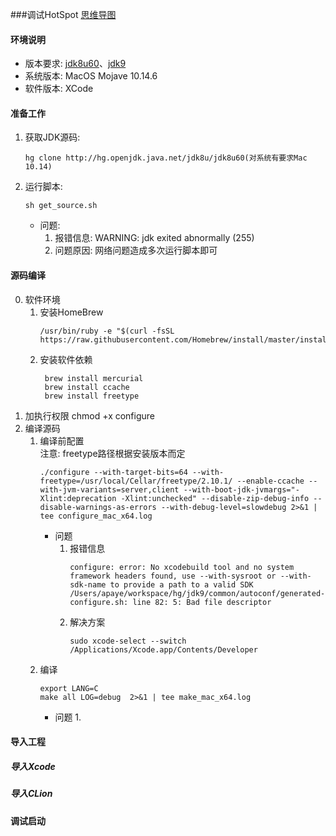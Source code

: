 ###调试HotSpot
[思维导图](https://www.processon.com/view/5aeda8d8e4b0958cdad337f3)
#### 环境说明
- 版本要求: [jdk8u60](hg.openjdk.java.net/jdk8u/jdk8u60/jdk/file/935758609767/READEME-builds.html)、[jdk9](http://hg.openjdk.java.net/jdk9/jdk9/file/a08cbfc0e4ec/common/doc/building.html)
- 系统版本: MacOS Mojave 10.14.6
- 软件版本: XCode
#### 准备工作
1. 获取JDK源码:
    ```shell script
    hg clone http://hg.openjdk.java.net/jdk8u/jdk8u60(对系统有要求Mac 10.14)
    ```
2. 运行脚本:
    ```shell script
    sh get_source.sh
    ```
    - 问题:
        1. 报错信息: WARNING: jdk exited abnormally (255)
        2. 问题原因: 网络问题造成多次运行脚本即可

#### 源码编译
0. 软件环境
    1. 安装HomeBrew
        ```shell script
        /usr/bin/ruby -e "$(curl -fsSL https://raw.githubusercontent.com/Homebrew/install/master/install)"
        ```
    2. 安装软件依赖
        ```shell script
         brew install mercurial
         brew install ccache
         brew install freetype
         ```
1. 加执行权限
   chmod +x configure
2. 编译源码
    1. 编译前配置
       <br/>注意: freetype路径根据安装版本而定
        ```shell script
        ./configure --with-target-bits=64 --with-freetype=/usr/local/Cellar/freetype/2.10.1/ --enable-ccache --with-jvm-variants=server,client --with-boot-jdk-jvmargs="-Xlint:deprecation -Xlint:unchecked" --disable-zip-debug-info --disable-warnings-as-errors --with-debug-level=slowdebug 2>&1 | tee configure_mac_x64.log
        ```
        - 问题
            1. 报错信息
                ```
               configure: error: No xcodebuild tool and no system framework headers found, use --with-sysroot or --with-sdk-name to provide a path to a valid SDK
                /Users/apaye/workspace/hg/jdk9/common/autoconf/generated-configure.sh: line 82: 5: Bad file descriptor
               ```
            2. 解决方案
                ```
                sudo xcode-select --switch /Applications/Xcode.app/Contents/Developer
                ```
    2. 编译
        ```shell script
        export LANG=C
        make all LOG=debug  2>&1 | tee make_mac_x64.log
        ```
        - 问题
            1.

#### 导入工程
##### 导入Xcode
##### 导入CLion

#### 调试启动      